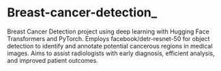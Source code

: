 # Breast-cancer-detection_
Breast Cancer Detection project using deep learning with Hugging Face Transformers and PyTorch. Employs facebook/detr-resnet-50 for object detection to identify and annotate potential cancerous regions in medical images. Aims to assist radiologists with early diagnosis, efficient analysis, and improved patient outcomes.
